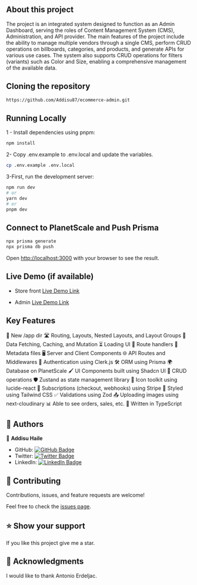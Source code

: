 ## About this project

The project is an integrated system designed to function as an Admin Dashboard, serving the roles of Content Management System (CMS), Administration, and API provider. The main features of the project include the ability to manage multiple vendors through a single CMS, perform CRUD operations on billboards, categories, and products, and generate APIs for various use cases. The system also supports CRUD operations for filters (variants) such as Color and Size, enabling a comprehensive management of the available data.

## Cloning the repository

```bash
https://github.com/Addisu87/ecommerce-admin.git
```

## Running Locally

1 - Install dependencies using pnpm:

```bash
npm install
```

2- Copy .env.example to .env.local and update the variables.

```bash
cp .env.example .env.local
```

3-First, run the development server:

```bash
npm run dev
# or
yarn dev
# or
pnpm dev
```

## Connect to PlanetScale and Push Prisma

```bash
npx prisma generate
npx prisma db push
```

Open [http://localhost:3000](http://localhost:3000) with your browser to see the result.

## Live Demo (if available)

- Store front
  [Live Demo Link](https://ecommerce-store-addisu87.vercel.app)

- Admin
  [Live Demo Link](https://ecommerce-admin-three-ashy.vercel.app)

## Key Features

📁 New /app dir
🛣️ Routing, Layouts, Nested Layouts, and Layout Groups
🔄 Data Fetching, Caching, and Mutation
⏳ Loading UI
🚀 Route handlers
📄 Metadata files
🖥️ Server and Client Components
🌐 API Routes and Middlewares
🔐 Authentication using Clerk.js
🛠️ ORM using Prisma
🌍 Database on PlanetScale
🖌️ UI Components built using Shadcn UI
🔄 CRUD operations
🛡️ Zustand as state management library
🎨 Icon toolkit using lucide-react
🔄 Subscriptions (checkout, webhooks) using Stripe
🎨 Styled using Tailwind CSS
✅ Validations using Zod
📤 Uploading images using next-cloudinary
📊 Able to see orders, sales, etc.
📝 Written in TypeScript

<!-- AUTHORS -->

## 👥 Authors <a name="authors"></a>

👤 **Addisu Haile**

- GitHub: [![GitHub Badge](https://img.shields.io/badge/-Addisu87-white?logo=GitHub&logoColor=181717&style=plastic)](https://github.com/Addisu87)
- Twitter: [![Twitter Badge](https://img.shields.io/badge/-AddisuTedla-white?logo=Twitter&logoColor=1DA1F2&style=plastic)](https://twitter.com/AddisuTedla)
- LinkedIn: [![LinkedIn Badge](https://img.shields.io/badge/-addisu_tedla-white?logo=LinkedIn&logoColor=1DA1F2&style=plastic)](https://linkedin.com/in/addisu-tedla/)

<!-- CONTRIBUTING -->

## 🤝 Contributing <a name="contributing"></a>

Contributions, issues, and feature requests are welcome!

Feel free to check the [issues page](https://github.com/Addisu87/ecommerce-admin/issues).

<!-- SUPPORT -->

## ⭐️ Show your support <a name="support"></a>

If you like this project give me a star.

<!-- ACKNOWLEDGEMENTS -->

## 🙏 Acknowledgments <a name="acknowledgements"></a>

I would like to thank Antonio Erdeljac.

